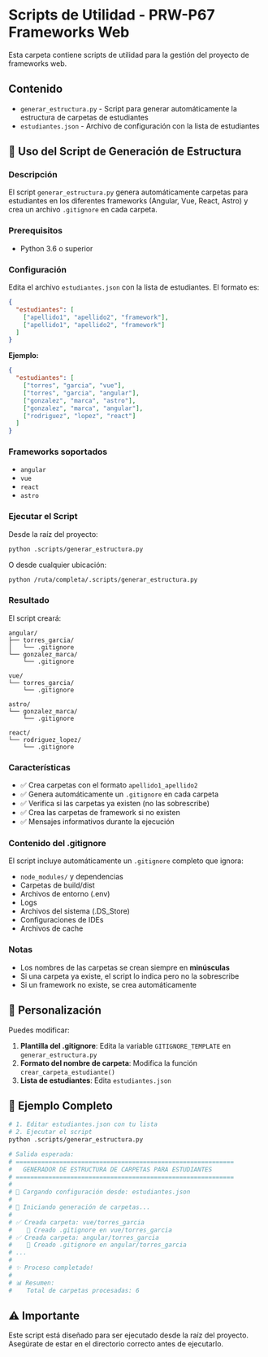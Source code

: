 # Scripts de Utilidad - PRW-P67 Frameworks Web

Esta carpeta contiene scripts de utilidad para la gestión del proyecto de frameworks web.

##  Contenido

- `generar_estructura.py` - Script para generar automáticamente la estructura de carpetas de estudiantes
- `estudiantes.json` - Archivo de configuración con la lista de estudiantes

## 🚀 Uso del Script de Generación de Estructura

### Descripción

El script `generar_estructura.py` genera automáticamente carpetas para estudiantes en los diferentes frameworks (Angular, Vue, React, Astro) y crea un archivo `.gitignore` en cada carpeta.

### Prerequisitos

- Python 3.6 o superior

### Configuración

Edita el archivo `estudiantes.json` con la lista de estudiantes. El formato es:

```json
{
  "estudiantes": [
    ["apellido1", "apellido2", "framework"],
    ["apellido1", "apellido2", "framework"]
  ]
}
```

**Ejemplo:**

```json
{
  "estudiantes": [
    ["torres", "garcia", "vue"],
    ["torres", "garcia", "angular"],
    ["gonzalez", "marca", "astro"],
    ["gonzalez", "marca", "angular"],
    ["rodriguez", "lopez", "react"]
  ]
}
```

### Frameworks soportados

- `angular`
- `vue`
- `react`
- `astro`

### Ejecutar el Script

Desde la raíz del proyecto:

```bash
python .scripts/generar_estructura.py
```

O desde cualquier ubicación:

```bash
python /ruta/completa/.scripts/generar_estructura.py
```

### Resultado

El script creará:

```
angular/
├── torres_garcia/
│   └── .gitignore
└── gonzalez_marca/
    └── .gitignore

vue/
└── torres_garcia/
    └── .gitignore

astro/
└── gonzalez_marca/
    └── .gitignore

react/
└── rodriguez_lopez/
    └── .gitignore
```

### Características

- ✅ Crea carpetas con el formato `apellido1_apellido2`
- ✅ Genera automáticamente un `.gitignore` en cada carpeta
- ✅ Verifica si las carpetas ya existen (no las sobrescribe)
- ✅ Crea las carpetas de framework si no existen
- ✅ Mensajes informativos durante la ejecución

### Contenido del .gitignore

El script incluye automáticamente un `.gitignore` completo que ignora:

- `node_modules/` y dependencias
- Carpetas de build/dist
- Archivos de entorno (.env)
- Logs
- Archivos del sistema (.DS_Store)
- Configuraciones de IDEs
- Archivos de cache

### Notas

- Los nombres de las carpetas se crean siempre en **minúsculas**
- Si una carpeta ya existe, el script lo indica pero no la sobrescribe
- Si un framework no existe, se crea automáticamente

## 🔧 Personalización

Puedes modificar:

1. **Plantilla del .gitignore**: Edita la variable `GITIGNORE_TEMPLATE` en `generar_estructura.py`
2. **Formato del nombre de carpeta**: Modifica la función `crear_carpeta_estudiante()`
3. **Lista de estudiantes**: Edita `estudiantes.json`

## 📝 Ejemplo Completo

```bash
# 1. Editar estudiantes.json con tu lista
# 2. Ejecutar el script
python .scripts/generar_estructura.py

# Salida esperada:
# ============================================================
#   GENERADOR DE ESTRUCTURA DE CARPETAS PARA ESTUDIANTES
# ============================================================
#
# 📂 Cargando configuración desde: estudiantes.json
#
# 🚀 Iniciando generación de carpetas...
#
# ✅ Creada carpeta: vue/torres_garcia
#    📄 Creado .gitignore en vue/torres_garcia
# ✅ Creada carpeta: angular/torres_garcia
#    📄 Creado .gitignore en angular/torres_garcia
# ...
#
# ✨ Proceso completado!
#
# 📊 Resumen:
#    Total de carpetas procesadas: 6
```

## ⚠️ Importante

Este script está diseñado para ser ejecutado desde la raíz del proyecto. Asegúrate de estar en el directorio correcto antes de ejecutarlo.
